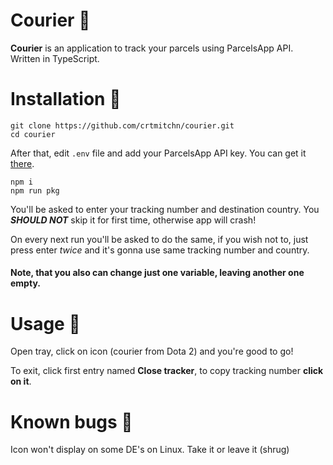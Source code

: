 # Courier 🐴

**Courier** is an application to track your parcels using ParcelsApp API.  
Written in TypeScript.

# Installation 🔧

```
git clone https://github.com/crtmitchn/courier.git
cd courier
```

After that, edit `.env` file and add your ParcelsApp API key. You can get it [there](https://parcelsapp.com/dashboard/#/admin/dashboard).

```
npm i
npm run pkg
```

You'll be asked to enter your tracking number and destination country. You **_SHOULD NOT_** skip it for first time, otherwise app will crash!

On every next run you'll be asked to do the same, if you wish not to, just press enter _twice_ and it's gonna use same tracking number and country.

#### Note, that you also can change just one variable, leaving another one empty.

# Usage 🧠

Open tray, click on icon (courier from Dota 2) and you're good to go!

To exit, click first entry named **Close tracker**, to copy tracking number **click on it**.

# Known bugs 🐞

Icon won't display on some DE's on Linux. Take it or leave it (shrug)
